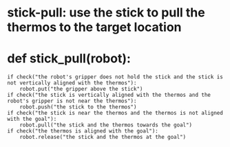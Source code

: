 # stick-pull: use the stick to pull the thermos to the target location
# def stick_pull(robot):
    if check("the robot's gripper does not hold the stick and the stick is not vertically aligned with the thermos"):
        robot.put("the gripper above the stick")
    if check("the stick is vertically aligned with the thermos and the robot's gripper is not near the thermos"):
        robot.push("the stick to the thermos")
    if check("the stick is near the thermos and the thermos is not aligned with the goal"):
        robot.pull("the stick and the thermos towards the goal")
    if check("the thermos is aligned with the goal"):
        robot.release("the stick and the thermos at the goal")